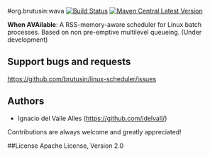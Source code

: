 #org.brutusin:wava [![Build Status](https://api.travis-ci.org/brutusin/linux-scheduler.svg?branch=master)](https://travis-ci.org/brutusin/wava) [![Maven Central Latest Version](https://maven-badges.herokuapp.com/maven-central/org.brutusin/wava/badge.svg)](https://maven-badges.herokuapp.com/maven-central/org.brutusin/wava/)

**When AVAilable**: A RSS-memory-aware scheduler for Linux batch processes. Based on non pre-emptive multilevel queueing.
(Under development)

## Support bugs and requests
https://github.com/brutusin/linux-scheduler/issues

## Authors

- Ignacio del Valle Alles (<https://github.com/idelvall/>)

Contributions are always welcome and greatly appreciated!

##License
Apache License, Version 2.0
